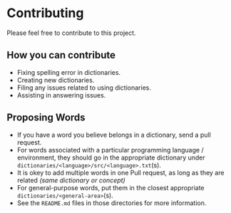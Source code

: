 # Contributing

Please feel free to contribute to this project.

## How you can contribute

- Fixing spelling error in dictionaries.
- Creating new dictionaries.
- Filing any issues related to using dictionaries.
- Assisting in answering issues.

## Proposing Words

- If you have a word you believe belongs in a dictionary, send a pull request.
- For words associated with a particular programming language / environment, they should go in the appropriate dictionary under `dictionaries/<language>/src/<language>.txt`(s).
- It is okey to add multiple words in one Pull request, as long as they are related _(same dictionary or concept)_
- For general-purpose words, put them in the closest appropriate `dictionaries/<general-area>`(s).
- See the `README.md` files in those directories for more information.
